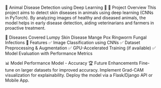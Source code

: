 🐾 Animal Disease Detection using Deep Learning 🧠
🌟 Project Overview
This project aims to detect skin diseases in animals using deep learning (CNNs in PyTorch). By analyzing images of healthy and diseased animals, the model helps in early disease detection, aiding veterinarians and farmers in proactive treatment.

🏥 Diseases Covered
Lumpy Skin Disease
Mange
Pox
Ringworm
Fungal Infections
🚀 Features
✅ Image Classification using CNNs
✅ Dataset Preprocessing & Augmentation
✅ GPU-Accelerated Training (if available)
✅ Model Evaluation with Performance Metrics

📊 Model Performance
Model -	Accuracy
🏆 Future Enhancements
Fine-tune on larger datasets for improved accuracy.
Implement Grad-CAM visualization for explainability.
Deploy the model via a Flask/Django API or Mobile App.
